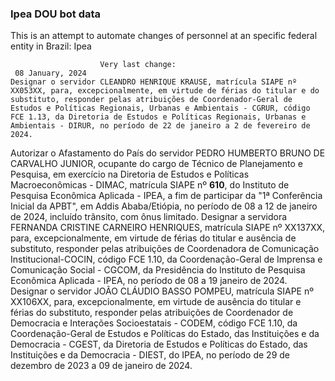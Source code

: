  ### Ipea DOU bot data
 This is an attempt to automate changes of personnel at an specific federal entity in Brazil: Ipea
 
                        Very last change: 
 	 08 January, 2024
	Designar o servidor CLEANDRO HENRIQUE KRAUSE, matrícula SIAPE nº XX053XX, para, excepcionalmente, em virtude de férias do titular e do substituto, responder pelas atribuições de Coordenador-Geral de Estudos e Políticas Regionais, Urbanas e Ambientais - CGRUR, código FCE 1.13, da Diretoria de Estudos e Políticas Regionais, Urbanas e Ambientais - DIRUR, no período de 22 de janeiro a 2 de fevereiro de 2024.
Autorizar o Afastamento do País do servidor PEDRO HUMBERTO BRUNO DE CARVALHO JUNIOR, ocupante do cargo de Técnico de Planejamento e Pesquisa, em exercício na Diretoria de Estudos e Políticas Macroeconômicas - DIMAC, matrícula SIAPE nº **610**, do Instituto de Pesquisa Econômica Aplicada - IPEA, a fim de participar da "1ª Conferência Inicial da APBT", em Addis Ababa/Etiópia, no período de 08 a 12 de janeiro de 2024, incluído trânsito, com ônus limitado.
Designar a servidora FERNANDA CRISTINE CARNEIRO HENRIQUES, matrícula SIAPE nº XX137XX, para, excepcionalmente, em virtude de férias do titular e ausência de substituto, responder pelas atribuições de Coordenadora de Comunicação Institucional-COCIN, código FCE 1.10, da Coordenação-Geral de Imprensa e Comunicação Social - CGCOM, da Presidência do Instituto de Pesquisa Econômica Aplicada - IPEA, no período de 08 a 19 janeiro de 2024.
Designar o servidor JOÃO CLÁUDIO BASSO POMPEU, matrícula SIAPE nº XX106XX, para, excepcionalmente, em virtude de ausência do titular e férias do substituto, responder pelas atribuições de Coordenador de Democracia e Interações Socioestatais - CODEM, código FCE 1.10, da Coordenação-Geral de Estudos e Políticas do Estado, das Instituições e da Democracia - CGEST, da Diretoria de Estudos e Políticas do Estado, das Instituições e da Democracia - DIEST, do IPEA, no período de 29 de dezembro de 2023 a 09 de janeiro de 2024.
